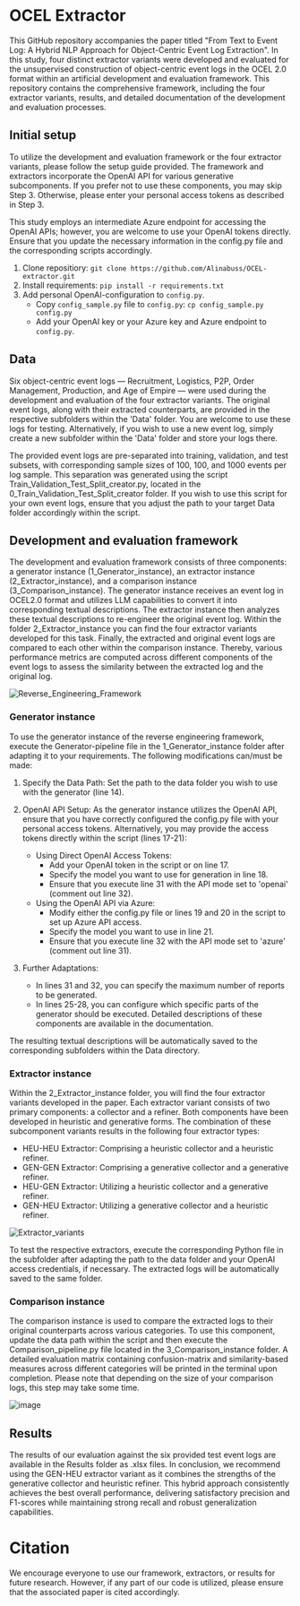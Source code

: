 # OCEL Extractor

This GitHub repository accompanies the paper titled "From Text to Event Log: A Hybrid NLP Approach for Object-Centric Event Log Extraction". In this study, four distinct extractor variants were developed and evaluated for the unsupervised construction of object-centric event logs in the OCEL 2.0 format within an artificial development and evaluation framework. This repository contains the comprehensive framework, including the four extractor variants, results, and detailed documentation of the development and evaluation processes.

## Initial setup

To utilize the development and evaluation framework or the four extractor variants, please follow the setup guide provided. The framework and extractors incorporate the OpenAI API for various generative subcomponents. If you prefer not to use these components, you may skip Step 3. Otherwise, please enter your personal access tokens as described in Step 3.

This study employs an intermediate Azure endpoint for accessing the OpenAI APIs; however, you are welcome to use your OpenAI tokens directly. Ensure that you update the necessary information in the config.py file and the corresponding scripts accordingly.

1. Clone repositiory: `git clone https://github.com/Alinabuss/OCEL-extractor.git`
2. Install requirements: `pip install -r requirements.txt`
3. Add personal OpenAI-configuration to `config.py`.
    - Copy `config_sample.py` file to `config.py`: `cp config_sample.py config.py`
    - Add your OpenAI key or your Azure key and Azure endpoint to `config.py`.

## Data

Six object-centric event logs — Recruitment, Logistics, P2P, Order Management, Production, and Age of Empire — were used during the development and evaluation of the four extractor variants. The original event logs, along with their extracted counterparts, are provided in the respective subfolders within the 'Data' folder. You are welcome to use these logs for testing. Alternatively, if you wish to use a new event log, simply create a new subfolder within the 'Data' folder and store your logs there.

The provided event logs are pre-separated into training, validation, and test subsets, with corresponding sample sizes of 100, 100, and 1000 events per log sample. This separation was generated using the script Train_Validation_Test_Split_creator.py, located in the 0_Train_Validation_Test_Split_creator folder. If you wish to use this script for your own event logs, ensure that you adjust the path to your target Data folder accordingly within the script.

## Development and evaluation framework

The development and evaluation framework consists of three components: a generator instance (1_Generator_instance), an extractor instance (2_Extractor_instance), and a comparison instance (3_Comparison_instance). The generator instance receives an event log in OCEL2.0 format and utilizes LLM capabilities to convert it into corresponding textual descriptions. The extractor instance then analyzes these textual descriptions to re-engineer the original event log. Within the folder 2_Extractor_instance you can find the four extractor variants developed for this task. Finally, the extracted and original event logs are compared to each other within the comparison instance. Thereby, various performance metrics are computed across different components of the event logs to assess the similarity between the extracted log and the original log.

![Reverse_Engineering_Framework](https://github.com/user-attachments/assets/6051acf1-4fd9-4856-9c4e-03cbd5949d86)


### Generator instance
To use the generator instance of the reverse engineering framework, execute the Generator-pipeline file in the 1_Generator_instance folder after adapting it to your requirements. The following modifications can/must be made:

1. Specify the Data Path: Set the path to the data folder you wish to use with the generator (line 14).
2. OpenAI API Setup: As the generator instance utilizes the OpenAI API, ensure that you have correctly configured the config.py file with your personal access tokens. Alternatively, you may provide the access tokens directly within the script (lines 17-21):
    - Using Direct OpenAI Access Tokens:
        - Add your OpenAI token in the script or on line 17.
        - Specify the model you want to use for generation in line 18.
        - Ensure that you execute line 31 with the API mode set to 'openai' (comment out line 32).
    - Using the OpenAI API via Azure:
        - Modify either the config.py file or lines 19 and 20 in the script to set up Azure API access.
        - Specify the model you want to use in line 21.
        - Ensure that you execute line 32 with the API mode set to 'azure' (comment out line 31).
          
3. Further Adaptations:
    - In lines 31 and 32, you can specify the maximum number of reports to be generated.
    - In lines 25-28, you can configure which specific parts of the generator should be executed. Detailed descriptions of these components are available in the documentation.
       
The resulting textual descriptions will be automatically saved to the corresponding subfolders within the Data directory.
   
### Extractor instance
Within the 2_Extractor_instance folder, you will find the four extractor variants developed in the paper. Each extractor variant consists of two primary components: a collector and a refiner. Both components have been developed in heuristic and generative forms. The combination of these subcomponent variants results in the following four extractor types:

- HEU-HEU Extractor: Comprising a heuristic collector and a heuristic refiner.
- GEN-GEN Extractor: Comprising a generative collector and a generative refiner.
- HEU-GEN Extractor: Utilizing a heuristic collector and a generative refiner.
- GEN-HEU Extractor: Utilizing a generative collector and a heuristic refiner.

![Extractor_variants](https://github.com/user-attachments/assets/5fbbe182-5b03-46f8-abff-86a954035077)

  
To test the respective extractors, execute the corresponding Python file in the subfolder after adapting the path to the data folder and your OpenAI access credentials, if necessary. The extracted logs will be automatically saved to the same folder.

### Comparison instance
The comparison instance is used to compare the extracted logs to their original counterparts across various categories. To use this component, update the data path within the script and then execute the Comparison_pipeline.py file located in the 3_Comparison_instance folder. A detailed evaluation matrix containing confusion-matrix and similarity-based measures across different categories will be printed in the terminal upon completion. Please note that depending on the size of your comparison logs, this step may take some time.

![image](https://github.com/user-attachments/assets/3fb0fcab-aac0-4328-a379-0edb57fb8c1a)


## Results
The results of our evaluation against the six provided test event logs are available in the Results folder as .xlsx files. In conclusion, we recommend using the GEN-HEU extractor variant as it combines the strengths of the generative collector and heuristic refiner. This hybrid approach consistently achieves the best overall performance, delivering satisfactory precision and F1-scores while maintaining strong recall and robust generalization capabilities. 

# Citation
We encourage everyone to use our framework, extractors, or results for future research. However, if any part of our code is utilized, please ensure that the associated paper is cited accordingly.

